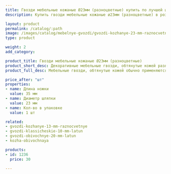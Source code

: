 ```yaml
---
title: Гвозди мебельные кожаные Ø23мм (разноцветные) купить по лучшей цене с доставкой - Поролоныч
description: Купить гвозди мебельные кожаные ø23мм (разноцветные) в розницу с доставкой по Москве в интернет-магазине Поролоныча.

layout: product
permalink: /catalog/:path
image: /images/catalog/mebelnye-gvozdi/gvozdi-kozhanye-23-mm-raznocvetnye-01_1600w.jpg
type: product

weight: 2
add_category: 

product_title: Гвозди мебельные кожаные Ø23мм (разноцветные)
product_short_desc: Декоративные мебельные гвозди, обтянутые кожей различных цветов и фактур.
product_full_desc: Мебельные гвозди, обтянутые кожей обычно применяются при перетяжке кожаной мебели и дверей. Цвет шляпки, как правило, подбирается под основной цвет материала.

price_after: "шт"
properties:
- name: Длина ножки
  value: 35 мм
- name: Диаметр шляпки
  value: 23 мм
- name: Кол-во в упаковке
  value: 1 шт

related:
- gvozdi-kozhanye-13-mm-raznocvetnye
- gvozdi-klassicheskie-10-mm-latun
- gvozdi-obivochnye-20-mm-latun
- kozha-obivochnaya

products:
- id: 1236
  price: 30

---
```


